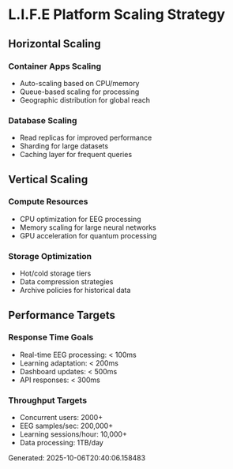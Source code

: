 # L.I.F.E Platform Scaling Strategy

## Horizontal Scaling

### Container Apps Scaling
- Auto-scaling based on CPU/memory
- Queue-based scaling for processing
- Geographic distribution for global reach

### Database Scaling
- Read replicas for improved performance
- Sharding for large datasets
- Caching layer for frequent queries

## Vertical Scaling

### Compute Resources
- CPU optimization for EEG processing
- Memory scaling for large neural networks
- GPU acceleration for quantum processing

### Storage Optimization
- Hot/cold storage tiers
- Data compression strategies
- Archive policies for historical data

## Performance Targets

### Response Time Goals
- Real-time EEG processing: < 100ms
- Learning adaptation: < 200ms
- Dashboard updates: < 500ms
- API responses: < 300ms

### Throughput Targets
- Concurrent users: 2000+
- EEG samples/sec: 200,000+
- Learning sessions/hour: 10,000+
- Data processing: 1TB/day

Generated: 2025-10-06T20:40:06.158483
